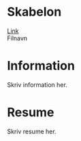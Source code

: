 <h1>
	Skabelon
</h1>
<a href="Link">
	Link
</a><br />
<a>
	Filnavn
</a>
<h1>
	Information
</h1>
<p>
	Skriv information her.
</p>
<h1>
	Resume
</h1>
<p>
	Skriv resume her.
</p>